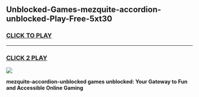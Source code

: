 
## Unblocked-Games-mezquite-accordion-unblocked-Play-Free-5xt30
<h3>
<a href="https://premium76.site?title=mezquite-accordion-unblocked&ref=10A">CLICK TO PLAY</a></h3>
<hr>

<h3>
<a href="https://premium76.site?title=mezquite-accordion-unblocked&ref=10A">CLICK 2 PLAY</a>
  
</h3>

<a href="https://premium76.site?title=mezquite-accordion-unblocked&ref=10A"><img src="https://clearcache.store/games.png"></a>


**mezquite-accordion-unblocked games unblocked: Your Gateway to Fun and Accessible Online Gaming**
